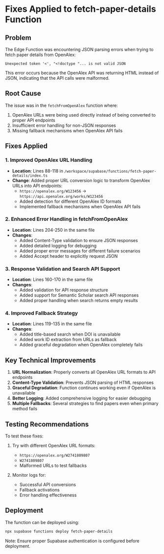 # Fixes Applied to fetch-paper-details Function

## Problem
The Edge Function was encountering JSON parsing errors when trying to fetch paper details from OpenAlex:
```
Unexpected token '<', "<!doctype "... is not valid JSON
```

This error occurs because the OpenAlex API was returning HTML instead of JSON, indicating that the API calls were malformed.

## Root Cause
The issue was in the `fetchFromOpenAlex` function where:
1. OpenAlex URLs were being used directly instead of being converted to proper API endpoints
2. Insufficient error handling for non-JSON responses
3. Missing fallback mechanisms when OpenAlex API fails

## Fixes Applied

### 1. Improved OpenAlex URL Handling
- **Location**: Lines 88-118 in `/workspace/supabase/functions/fetch-paper-details/index.ts`
- **Change**: Added proper URL conversion logic to transform OpenAlex URLs into API endpoints:
  - `https://openalex.org/W123456` → `https://api.openalex.org/works/W123456`
  - Added detection for different OpenAlex ID formats
  - Implemented fallback mechanisms when OpenAlex API fails

### 2. Enhanced Error Handling in fetchFromOpenAlex
- **Location**: Lines 204-250 in the same file  
- **Changes**:
  - Added Content-Type validation to ensure JSON responses
  - Added detailed logging for debugging
  - Added proper error messages for different failure scenarios
  - Added Accept header to explicitly request JSON

### 3. Response Validation and Search API Support
- **Location**: Lines 160-170 in the same file
- **Changes**:
  - Added validation for API response structure
  - Added support for Semantic Scholar search API responses
  - Added proper handling when search returns empty results

### 4. Improved Fallback Strategy
- **Location**: Lines 119-135 in the same file
- **Changes**:
  - Added title-based search when DOI is unavailable
  - Added work ID extraction from URLs as fallback
  - Added graceful degradation when OpenAlex completely fails

## Key Technical Improvements

1. **URL Normalization**: Properly converts all OpenAlex URL formats to API endpoints
2. **Content-Type Validation**: Prevents JSON parsing of HTML responses
3. **Graceful Degradation**: Function continues working even if OpenAlex is unavailable
4. **Better Logging**: Added comprehensive logging for easier debugging
5. **Multiple Fallbacks**: Several strategies to find papers even when primary method fails

## Testing Recommendations

To test these fixes:
1. Try with different OpenAlex URL formats:
   - `https://openalex.org/W2741809807`
   - `W2741809807`
   - Malformed URLs to test fallbacks

2. Monitor logs for:
   - Successful API conversions
   - Fallback activations
   - Error handling effectiveness

## Deployment

The function can be deployed using:
```bash
npx supabase functions deploy fetch-paper-details
```

Note: Ensure proper Supabase authentication is configured before deployment.